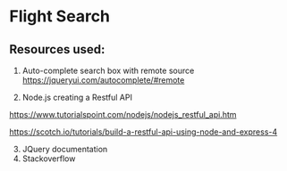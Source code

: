 # Flight Search

## Resources used:
1. Auto-complete search box with remote source
https://jqueryui.com/autocomplete/#remote

2. Node.js creating a Restful API

https://www.tutorialspoint.com/nodejs/nodejs_restful_api.htm

https://scotch.io/tutorials/build-a-restful-api-using-node-and-express-4

3. JQuery documentation
4. Stackoverflow
